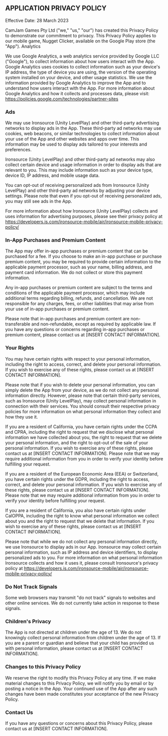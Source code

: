 ## APPLICATION PRIVACY POLICY

Effective Date: 28 March 2023

CamJam Games Pty Ltd ("we," "us," "our") has created this Privacy Policy to demonstrate our commitment to privacy. This Privacy Policy applies to our mobile game, Nugget Clicker, available on the Google Play store (the "App").
Analytics

We use Google Analytics, a web analytics service provided by Google LLC ("Google"), to collect information about how users interact with the App. Google Analytics uses cookies to collect information such as your device's IP address, the type of device you are using, the version of the operating system installed on your device, and other usage statistics. We use the information provided by Google Analytics to improve the App and to understand how users interact with the App. For more information about Google Analytics and how it collects and processes data, please visit: https://policies.google.com/technologies/partner-sites

### Ads

We may use Ironsource (Unity LevelPlay) and other third-party advertising networks to display ads in the App. These third-party ad networks may use cookies, web beacons, or similar technologies to collect information about your use of the App and other websites and apps over time. This information may be used to display ads tailored to your interests and preferences.

Ironsource (Unity LevelPlay) and other third-party ad networks may also collect certain device and usage information in order to display ads that are relevant to you. This may include information such as your device type, device ID, IP address, and mobile usage data.

You can opt-out of receiving personalized ads from Ironsource (Unity LevelPlay) and other third-party ad networks by adjusting your device settings. Please note that even if you opt-out of receiving personalized ads, you may still see ads in the App.

For more information about how Ironsource (Unity LevelPlay) collects and uses information for advertising purposes, please see their privacy policy at https://developers.is.com/ironsource-mobile/air/ironsource-mobile-privacy-policy/

### In-App Purchases and Premium Content

The App may offer in-app purchases or premium content that can be purchased for a fee. If you choose to make an in-app purchase or purchase premium content, you may be required to provide certain information to the applicable payment processor, such as your name, billing address, and payment card information. We do not collect or store this payment information.

Any in-app purchases or premium content are subject to the terms and conditions of the applicable payment processor, which may include additional terms regarding billing, refunds, and cancellation. We are not responsible for any charges, fees, or other liabilities that may arise from your use of in-app purchases or premium content.

Please note that in-app purchases and premium content are non-transferable and non-refundable, except as required by applicable law. If you have any questions or concerns regarding in-app purchases or premium content, please contact us at [INSERT CONTACT INFORMATION].

### Your Rights

You may have certain rights with respect to your personal information, including the right to access, correct, and delete your personal information. If you wish to exercise any of these rights, please contact us at [INSERT CONTACT INFORMATION].

Please note that if you wish to delete your personal information, you can simply delete the App from your device, as we do not collect any personal information directly. However, please note that certain third-party services, such as Ironsource (Unity LevelPlay), may collect personal information in connection with their services. You should consult their respective privacy policies for more information on what personal information they collect and how they use it.

If you are a resident of California, you have certain rights under the CCPA and CPRA, including the right to request that we disclose what personal information we have collected about you, the right to request that we delete your personal information, and the right to opt-out of the sale of your personal information. If you wish to exercise any of these rights, please contact us at [INSERT CONTACT INFORMATION]. Please note that we may require additional information from you in order to verify your identity before fulfilling your request.

If you are a resident of the European Economic Area (EEA) or Switzerland, you have certain rights under the GDPR, including the right to access, correct, and delete your personal information. If you wish to exercise any of these rights, please contact us at [INSERT CONTACT INFORMATION]. Please note that we may require additional information from you in order to verify your identity before fulfilling your request.

If you are a resident of California, you also have certain rights under CalOPPA, including the right to know what personal information we collect about you and the right to request that we delete that information. If you wish to exercise any of these rights, please contact us at [INSERT CONTACT INFORMATION].

Please note that while we do not collect any personal information directly, we use Ironsource to display ads in our App. Ironsource may collect certain personal information, such as IP address and device identifiers, to display personalized ads to you. For more information on what personal information Ironsource collects and how it uses it, please consult Ironsource's privacy policy at https://developers.is.com/ironsource-mobile/air/ironsource-mobile-privacy-policy/

### Do Not Track Signals

Some web browsers may transmit "do not track" signals to websites and other online services. We do not currently take action in response to these signals.

### Children's Privacy

The App is not directed at children under the age of 13. We do not knowingly collect personal information from children under the age of 13. If you are a parent or guardian and believe that your child has provided us with personal information, please contact us at [INSERT CONTACT INFORMATION].

### Changes to this Privacy Policy

We reserve the right to modify this Privacy Policy at any time. If we make material changes to this Privacy Policy, we will notify you by email or by posting a notice in the App. Your continued use of the App after any such changes have been made constitutes your acceptance of the new Privacy Policy.

### Contact Us

If you have any questions or concerns about this Privacy Policy, please contact us at [INSERT CONTACT INFORMATION].
